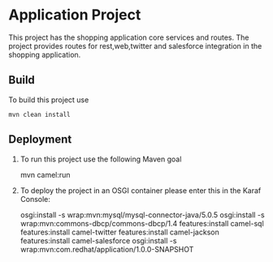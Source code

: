 Application Project
===================

This project has the shopping application core services and routes. The project provides routes for rest,web,twitter and salesforce integration in the shopping application.

Build
-----

To build this project use

    mvn clean install 

Deployment
----------

1) To run this project use the following Maven goal

     mvn camel:run

2) To deploy the project in an OSGI container please enter this in the Karaf Console:
	 
     osgi:install  -s wrap:mvn:mysql/mysql-connector-java/5.0.5
     osgi:install -s wrap:mvn:commons-dbcp/commons-dbcp/1.4
     features:install camel-sql
     features:install camel-twitter
     features:install  camel-jackson
     features:install camel-salesforce
     osgi:install -s wrap:mvn:com.redhat/application/1.0.0-SNAPSHOT